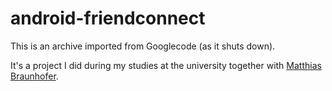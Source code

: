 # android-friendconnect

This is an archive imported from Googlecode (as it shuts down).

It's a project I did during my studies at the university together with [Matthias Braunhofer](https://github.com/mbraunhofer).
